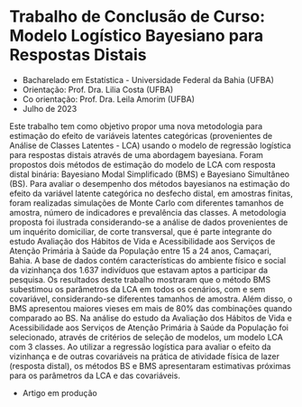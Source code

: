 # Trabalho de Conclusão de Curso: Modelo Logístico Bayesiano para Respostas Distais

* Bacharelado em Estatística - Universidade Federal da Bahia (UFBA)
* Orientação: Prof. Dra. Lilia Costa (UFBA)
* Co orientação: Prof. Dra. Leila Amorim (UFBA)
* Julho de 2023

Este trabalho tem como objetivo propor uma nova metodologia para estimação do efeito de variáveis latentes categóricas (provenientes de Análise de Classes Latentes - LCA) usando o modelo de regressão logística para respostas distais através de uma abordagem bayesiana. Foram propostos dois métodos de estimação do modelo de LCA com resposta distal binária: Bayesiano Modal Simplificado (BMS) e Bayesiano Simultâneo (BS). Para avaliar o desempenho dos métodos bayesianos na estimação do efeito da variável latente categórica no desfecho distal, em amostras finitas, foram realizadas simulações de Monte Carlo com diferentes tamanhos de amostra, número de indicadores e prevalência das classes. A metodologia proposta foi ilustrada considerando-se a análise de dados provenientes de um inquérito domiciliar, de corte transversal, que é parte integrante do estudo Avaliação dos Hábitos de Vida e Acessibilidade aos Serviços de Atenção Primária à Saúde da População entre 15 a 24 anos, Camaçari, Bahia. A base de dados contém características do ambiente físico e social da vizinhança dos 1.637 indivíduos que estavam aptos a participar da pesquisa. Os resultados deste trabalho mostraram que o método BMS subestimou os parâmetros da LCA em todos os cenários, com e sem covariável, considerando-se diferentes tamanhos de amostra. Além disso, o BMS apresentou maiores vieses em mais de 80% das combinações quando comparado ao BS. Na análise do estudo da Avaliação dos Hábitos de Vida e Acessibilidade aos Serviços de Atenção Primária à Saúde da População foi selecionado, através de critérios de seleção de modelos, um modelo LCA com 3 classes. Ao utilizar a regressão logística para avaliar o efeito da vizinhança e de outras covariáveis na prática de atividade física de lazer (resposta distal), os métodos BS e BMS apresentaram estimativas próximas para os parâmetros da LCA e das covariáveis. 

* Artigo em produção

